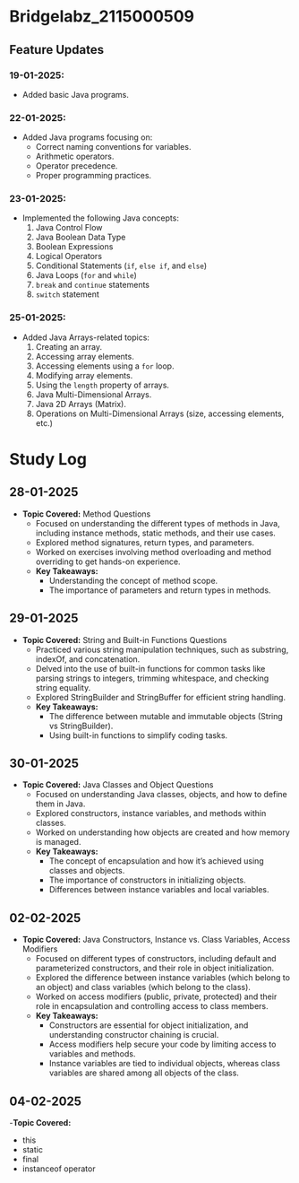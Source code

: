 # Bridgelabz_2115000509

## Feature Updates

### 19-01-2025: 
- Added basic Java programs.

### 22-01-2025: 
- Added Java programs focusing on:
  - Correct naming conventions for variables.
  - Arithmetic operators.
  - Operator precedence.
  - Proper programming practices.

### 23-01-2025: 
- Implemented the following Java concepts:
  1. Java Control Flow
  2. Java Boolean Data Type
  3. Boolean Expressions
  4. Logical Operators
  5. Conditional Statements (`if`, `else if`, and `else`)
  6. Java Loops (`for` and `while`)
  7. `break` and `continue` statements
  8. `switch` statement

### 25-01-2025: 
- Added Java Arrays-related topics:
  1. Creating an array.
  2. Accessing array elements.
  3. Accessing elements using a `for` loop.
  4. Modifying array elements.
  5. Using the `length` property of arrays.
  6. Java Multi-Dimensional Arrays.
  7. Java 2D Arrays (Matrix).
  8. Operations on Multi-Dimensional Arrays (size, accessing elements, etc.)

# Study Log

## 28-01-2025
- **Topic Covered:** Method Questions
  - Focused on understanding the different types of methods in Java, including instance methods, static methods, and their use cases.
  - Explored method signatures, return types, and parameters.
  - Worked on exercises involving method overloading and method overriding to get hands-on experience.
  - **Key Takeaways:**
    - Understanding the concept of method scope.
    - The importance of parameters and return types in methods.

## 29-01-2025
- **Topic Covered:** String and Built-in Functions Questions
  - Practiced various string manipulation techniques, such as substring, indexOf, and concatenation.
  - Delved into the use of built-in functions for common tasks like parsing strings to integers, trimming whitespace, and checking string equality.
  - Explored StringBuilder and StringBuffer for efficient string handling.
  - **Key Takeaways:**
    - The difference between mutable and immutable objects (String vs StringBuilder).
    - Using built-in functions to simplify coding tasks.

## 30-01-2025
- **Topic Covered:** Java Classes and Object Questions
  - Focused on understanding Java classes, objects, and how to define them in Java.
  - Explored constructors, instance variables, and methods within classes.
  - Worked on understanding how objects are created and how memory is managed.
  - **Key Takeaways:**
    - The concept of encapsulation and how it’s achieved using classes and objects.
    - The importance of constructors in initializing objects.
    - Differences between instance variables and local variables.

## 02-02-2025
- **Topic Covered:** Java Constructors, Instance vs. Class Variables, Access Modifiers
  - Focused on different types of constructors, including default and parameterized constructors, and their role in object initialization.
  - Explored the difference between instance variables (which belong to an object) and class variables (which belong to the class).
  - Worked on access modifiers (public, private, protected) and their role in encapsulation and controlling access to class members.
  - **Key Takeaways:**
    - Constructors are essential for object initialization, and understanding constructor chaining is crucial.
    - Access modifiers help secure your code by limiting access to variables and methods.
    - Instance variables are tied to individual objects, whereas class variables are shared among all objects of the class.
## 04-02-2025
-**Topic Covered:** 
  - this
  - static
  - final
  - instanceof operator
